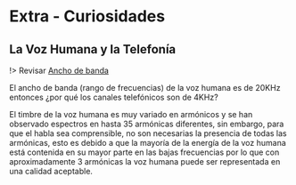 # Extra - Curiosidades

## La Voz Humana y la Telefonía

!> Revisar [Ancho de banda](seniales/ancho_banda/ancho_banda.md)

El ancho de banda (rango de frecuencias) de la voz humana es de 20KHz entonces ¿por qué los canales telefónicos son de 4KHz?

El timbre de la voz humana es muy variado en armónicos y se han observado espectros en hasta 35 armónicas diferentes, sin embargo, para que el habla sea comprensible, no son necesarias la presencia de todas las armónicas, esto es debido a que la mayoría de la energía de la voz humana está contenida en su mayor parte en las bajas frecuencias por lo que con aproximadamente 3 armónicas la voz humana puede ser representada en una calidad aceptable.
